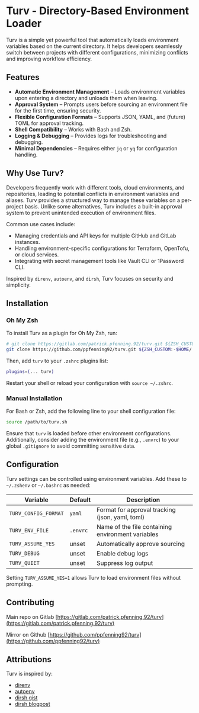 # Turv - Directory-Based Environment Loader

Turv is a simple yet powerful tool that automatically loads environment variables based on the current directory. It helps developers seamlessly switch between projects with different configurations, minimizing conflicts and improving workflow efficiency.

## Features

- **Automatic Environment Management** – Loads environment variables upon entering a directory and unloads them when leaving.
- **Approval System** – Prompts users before sourcing an environment file for the first time, ensuring security.
- **Flexible Configuration Formats** – Supports JSON, YAML, and (future) TOML for approval tracking.
- **Shell Compatibility** – Works with Bash and Zsh.
- **Logging & Debugging** – Provides logs for troubleshooting and debugging.
- **Minimal Dependencies** – Requires either `jq` or `yq` for configuration handling.

## Why Use Turv?

Developers frequently work with different tools, cloud environments, and repositories, leading to potential conflicts in environment variables and aliases. Turv provides a structured way to manage these variables on a per-project basis. Unlike some alternatives, Turv includes a built-in approval system to prevent unintended execution of environment files.

Common use cases include:
- Managing credentials and API keys for multiple GitHub and GitLab instances.
- Handling environment-specific configurations for Terraform, OpenTofu, or cloud services.
- Integrating with secret management tools like Vault CLI or 1Password CLI.

Inspired by `direnv`, `autoenv`, and `dirsh`, Turv focuses on security and simplicity.

## Installation

### Oh My Zsh

To install Turv as a plugin for Oh My Zsh, run:

```sh
# git clone https://gitlab.com/patrick.pfenning.92/turv.git ${ZSH_CUSTOM:-$HOME/.oh-my-zsh/custom}/plugins/turv
git clone https://github.com/ppfenning92/turv.git ${ZSH_CUSTOM:-$HOME/.oh-my-zsh/custom}/plugins/turv
```

Then, add `turv` to your `.zshrc` plugins list:

```sh
plugins=(... turv)
```

Restart your shell or reload your configuration with `source ~/.zshrc`.

### Manual Installation

For Bash or Zsh, add the following line to your shell configuration file:

```sh
source /path/to/turv.sh
```
Ensure that `turv` is loaded before other environment configurations. Additionally, consider adding the environment file (e.g., `.envrc`) to your global `.gitignore` to avoid committing sensitive data.

## Configuration

Turv settings can be controlled using environment variables. Add these to `~/.zshenv` or `~/.bashrc` as needed:

| Variable             | Default  | Description                                        |
|---------------------|----------|--------------------------------------------------|
| `TURV_CONFIG_FORMAT` | `yaml`   | Format for approval tracking (json, yaml, toml)  |
| `TURV_ENV_FILE`      | `.envrc` | Name of the file containing environment variables |
| `TURV_ASSUME_YES`    | unset    | Automatically approve sourcing                   |
| `TURV_DEBUG`         | unset    | Enable debug logs                                |
| `TURV_QUIET`         | unset    | Suppress log output                             |

Setting `TURV_ASSUME_YES=1` allows Turv to load environment files without prompting.

## Contributing

Main repo on Gitlab [https://gitlab.com/patrick.pfenning.92/turv](https://gitlab.com/patrick.pfenning.92/turv)

Mirror on Github [https://github.com/ppfenning92/turv](https://github.com/ppfenning92/turv)

## Attributions

Turv is inspired by:

- [direnv](https://github.com/direnv/direnv)
- [autoenv](https://github.com/hyperupcall/autoenv)
- [dirsh gist](https://gist.github.com/87c59acf3b53cf1911bc6e3a8055afbf)
- [dirsh blogpost](https://blog.tarkalabs.com/dirsh-5d4650008c65)

